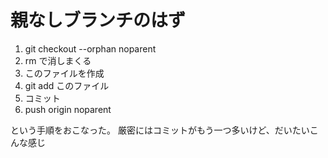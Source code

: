 親なしブランチのはず
====================

1. git checkout --orphan noparent
2. rm で消しまくる
3. このファイルを作成
4. git add このファイル
5. コミット
6. push origin noparent

という手順をおこなった。
厳密にはコミットがもう一つ多いけど、だいたいこんな感じ
